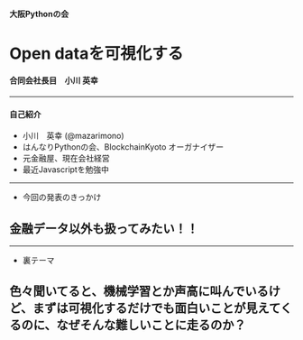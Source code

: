 
#### 大阪Pythonの会
# Open dataを可視化する   
#### 合同会社長目　小川 英幸

---    

#### 自己紹介   
- 小川　英幸 (@mazarimono)     
- はんなりPythonの会、BlockchainKyoto オーガナイザー    
- 元金融屋、現在会社経営    
- 最近Javascriptを勉強中    

---

- 今回の発表のきっかけ    
## 金融データ以外も扱ってみたい！！

---

- 裏テーマ
## 色々聞いてると、機械学習とか声高に叫んでいるけど、まずは可視化するだけでも面白いことが見えてくるのに、なぜそんな難しいことに走るのか？